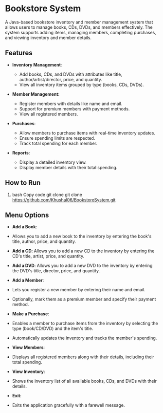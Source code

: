 # Bookstore System

A Java-based bookstore inventory and member management system that allows users to manage books, CDs, DVDs, and members effectively. The system supports adding items, managing members, completing purchases, and viewing inventory and member details.

## Features

- **Inventory Management**:
  - Add books, CDs, and DVDs with attributes like title, author/artist/director, price, and quantity.
  - View all inventory items grouped by type (books, CDs, DVDs).

- **Member Management**:
  - Register members with details like name and email.
  - Support for premium members with payment methods.
  - View all registered members.

- **Purchases**:
  - Allow members to purchase items with real-time inventory updates.
  - Ensure spending limits are respected.
  - Track total spending for each member.

- **Reports**:
  - Display a detailed inventory view.
  - Display member details with their total spending.

## How to Run

1. bash Copy code git clone
   git clone https://github.com/Khushal06/BookstoreSystem.git

## Menu Options

- **Add a Book**:
- Allows you to add a new book to the inventory by entering the book's title, author, price, and quantity.

- **Add a CD**:
Allows you to add a new CD to the inventory by entering the CD's title, artist, price, and quantity.

- **Add a DVD**:
Allows you to add a new DVD to the inventory by entering the DVD's title, director, price, and quantity.

- **Add a Member**:
- Lets you register a new member by entering their name and email.
- Optionally, mark them as a premium member and specify their payment method.

- **Make a Purchase**:
- Enables a member to purchase items from the inventory by selecting the type (book/CD/DVD) and the item's title.
- Automatically updates the inventory and tracks the member's spending.
  
- **View Members**:
- Displays all registered members along with their details, including their total spending.

- **View Inventory**:
- Shows the inventory list of all available books, CDs, and DVDs with their details.

- **Exit**:
- Exits the application gracefully with a farewell message.

